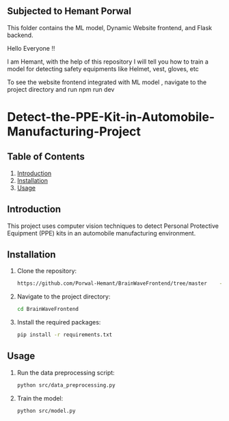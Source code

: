 ## Subjected to Hemant Porwal 

This folder contains the ML model,  Dynamic Website frontend, and Flask backend.

Hello Everyone !!

I am Hemant, with the help of this repository I will tell you how to train a model for detecting safety equipments like Helmet, vest, gloves, etc

 To see the website frontend integrated with ML model , navigate to the project directory and run npm run dev

# Detect-the-PPE-Kit-in-Automobile-Manufacturing-Project    

## Table of Contents

1. [Introduction](#introduction)
2. [Installation](#installation)
3. [Usage](#usage)

## Introduction

This project uses computer vision techniques to detect Personal Protective Equipment (PPE) kits in an automobile manufacturing environment.

<!-- ## Project Structure 
 
```
/c:/jupyter/Infosys Intern Project/Detect-the-PPE-Kit-in-Automobile-Manufacturing-Project/
│
├── data/
│   ├── raw/
│   ├── processed/
│
├── notebooks/
│   ├── data_preprocessing.ipynb
│   ├── model_training.ipynb
│
├── src/
│   ├── data_preprocessing.py
│   ├── model.py
│
├── README.md
└── requirements.txt
``` -->

## Installation

1. Clone the repository:
    ```sh
    https://github.com/Porwal-Hemant/BrainWaveFrontend/tree/master    -> clone this github repo and create a local environment. 
    ```
2. Navigate to the project directory:
    ```sh
    cd BrainWaveFrontend
    ```
3. Install the required packages:
    ```sh
    pip install -r requirements.txt
    ```

## Usage

1. Run the data preprocessing script:
    ```sh
    python src/data_preprocessing.py
    ```
2. Train the model:
    ```sh
    python src/model.py
    ```
